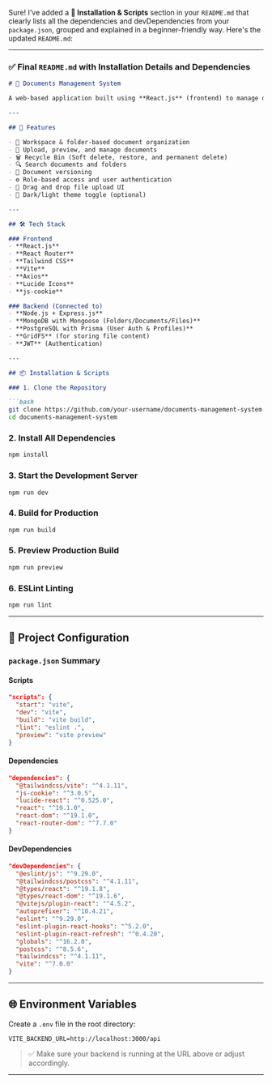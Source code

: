 
Sure! I’ve added a **🧰 Installation & Scripts** section in your `README.md` that clearly lists all the dependencies and devDependencies from your `package.json`, grouped and explained in a beginner-friendly way. Here's the updated `README.md`:

---

### ✅ Final `README.md` with Installation Details and Dependencies

````md
# 📁 Documents Management System

A web-based application built using **React.js** (frontend) to manage documents, folders, and workspaces efficiently. This project is part of a full-stack system with backend APIs for file handling, authentication, and document versioning.

---

## 🚀 Features

- 📂 Workspace & folder-based document organization  
- 📄 Upload, preview, and manage documents  
- 🗑️ Recycle Bin (Soft delete, restore, and permanent delete)  
- 🔍 Search documents and folders  
- 📌 Document versioning  
- ⚙️ Role-based access and user authentication  
- 🧲 Drag and drop file upload UI  
- 🎨 Dark/light theme toggle (optional)

---

## 🛠️ Tech Stack

### Frontend
- **React.js**
- **React Router**
- **Tailwind CSS**
- **Vite**
- **Axios**
- **Lucide Icons**
- **js-cookie**

### Backend (Connected to)
- **Node.js + Express.js**
- **MongoDB with Mongoose (Folders/Documents/Files)**
- **PostgreSQL with Prisma (User Auth & Profiles)**
- **GridFS** (for storing file content)
- **JWT** (Authentication)

---

## 📦 Installation & Scripts

### 1. Clone the Repository

```bash
git clone https://github.com/your-username/documents-management-system.git
cd documents-management-system
````

### 2. Install All Dependencies

```bash
npm install
```

### 3. Start the Development Server

```bash
npm run dev
```

### 4. Build for Production

```bash
npm run build
```

### 5. Preview Production Build

```bash
npm run preview
```

### 6. ESLint Linting

```bash
npm run lint
```

---

## 📂 Project Configuration

### `package.json` Summary

#### Scripts

```json
"scripts": {
  "start": "vite",
  "dev": "vite",
  "build": "vite build",
  "lint": "eslint .",
  "preview": "vite preview"
}
```

#### Dependencies

```json
"dependencies": {
  "@tailwindcss/vite": "^4.1.11",
  "js-cookie": "^3.0.5",
  "lucide-react": "^0.525.0",
  "react": "^19.1.0",
  "react-dom": "^19.1.0",
  "react-router-dom": "^7.7.0"
}
```

#### DevDependencies

```json
"devDependencies": {
  "@eslint/js": "^9.29.0",
  "@tailwindcss/postcss": "^4.1.11",
  "@types/react": "^19.1.8",
  "@types/react-dom": "^19.1.6",
  "@vitejs/plugin-react": "^4.5.2",
  "autoprefixer": "^10.4.21",
  "eslint": "^9.29.0",
  "eslint-plugin-react-hooks": "^5.2.0",
  "eslint-plugin-react-refresh": "^0.4.20",
  "globals": "^16.2.0",
  "postcss": "^8.5.6",
  "tailwindcss": "^4.1.11",
  "vite": "^7.0.0"
}
```

---

## 🌐 Environment Variables

Create a `.env` file in the root directory:

```env
VITE_BACKEND_URL=http://localhost:3000/api
```

> ✅ Make sure your backend is running at the URL above or adjust accordingly.

---







